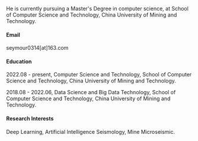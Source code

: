 
He is currently pursuing a Master's Degree in computer science, at School of Computer Science and Technology, China University of Mining and Technology.

#### Email
seymour0314[at]163.com

#### Education
2022.08 - present, Computer Science and Technology, School of Computer Science and Technology, China University of Mining and Technology.

2018.08 - 2022.06, Data Science and Big Data Technology, School of Computer Science and Technology, China University of Mining and Technology.

#### Research Interests
Deep Learning, Artificial Intelligence Seismology, Mine Microseismic.
